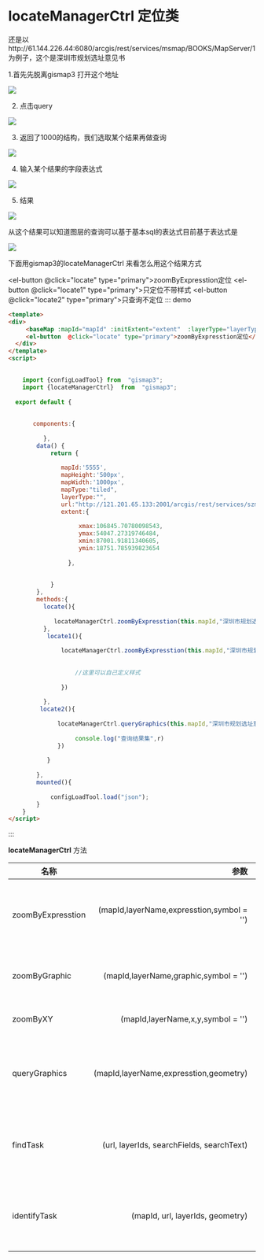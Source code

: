 # locateManagerCtrl 定位类


还是以http://61.144.226.44:6080/arcgis/rest/services/msmap/BOOKS/MapServer/1为例子，这个是深圳市规划选址意见书

1.首先先脱离gismap3 打开这个地址

![](../../static/images/locate1.png)

2. 点击query

![](../../static/images/locate2.png)

3. 返回了1000的结构，我们选取某个结果再做查询

![](../../static/images/locate3.png)

4. 输入某个结果的字段表达式

![](../../static/images/locate4.png)


5. 结果

![](../../static/images/locate5.png)


从这个结果可以知道图层的查询可以基于基本sql的表达式目前基于表达式是

![](../../static/images/locate6.png)


下面用gismap3的locateManagerCtrl 来看怎么用这个结果方式


   <baseMap :mapId="mapId" :initExtent="extent"  :layerType="layerType"  :mapType="mapType"  :mapHeight="mapHeight"  :mapWidth="mapWidth" :url="url"></baseMap>
   <el-button  @click="locate" type="primary">zoomByExpresstion定位</el-button>
   <el-button  @click="locate1" type="primary">只定位不带样式</el-button>
   <el-button  @click="locate2" type="primary">只查询不定位</el-button>
::: demo

```html
<template>
<div>
     <baseMap :mapId="mapId" :initExtent="extent"  :layerType="layerType"  :mapType="mapType"  :mapHeight="mapHeight"  :mapWidth="mapWidth" :url="url"></baseMap>
     <el-button  @click="locate" type="primary">zoomByExpresstion定位</el-button>
  </div>
</template>
<script>

  
    import {configLoadTool} from  "gismap3";
    import {locateManagerCtrl}  from  "gismap3";
    
  export default {
      
      
       components:{
           
          },
        data() {
            return {
                
               mapId:'5555',  
               mapHeight:'500px',
               mapWidth:'1000px',
               mapType:"tiled",
               layerType:"",
               url:"http://121.201.65.133:2001/arcgis/rest/services/szmap_10_170117/MapServer",
               extent:{                      
                          
                    xmax:106845.70780098543,
                    ymax:54047.27319746484,
                    xmin:87001.91811340605,
                    ymin:18751.785939823654
                                    
                 },
               
        
            }
        },
        methods:{
          locate(){
              
             locateManagerCtrl.zoomByExpresstion(this.mapId,"深圳市规划选址意见书","LICENSE_NO = '深规土选HQ-2009-0263号'")
          },
           locate1(){
                        
               locateManagerCtrl.zoomByExpresstion(this.mapId,"深圳市规划选址意见书","LICENSE_NO = '深规土选HQ-2009-0263号'",null).then((r) => {
                  
                  
                   //这里可以自己定义样式
                   
               })
                    
          },
         locate2(){
                      
              locateManagerCtrl.queryGraphics(this.mapId,"深圳市规划选址意见书","LICENSE_NO = '深规土选HQ-2009-0263号'").then((r) => {
                   
                   console.log("查询结果集",r)
              })
                  
           }
           
        },
        mounted(){
           
            configLoadTool.load("json");
        }
    }
</script>
```
:::



**locateManagerCtrl** 方法

|名称  |参数  | 参数类型参数描述  |描述  |
|---|-----:|:----:|:----:|
|  zoomByExpresstion     |   (mapId,layerName,expresstion,symbol = '')    |  (string,string,string,Symbol) (地图id，数据结构的DISPLAYLAYERNAME，查询表达式，arcgis的Symbol)      | 根据图层名，图层表达式定位图层 回调返回查询结果promise |
|  zoomByGraphic    |   (mapId,layerName,graphic,symbol = '')   | (string,string,Graphic,Symbol) (地图id，自定义名称，arcigs 的Graphic，arcgis的Symbol)     |    根据arcgis已存在的graphic 定位  |
|  zoomByXY    |   (mapId,layerName,x,y,symbol = '')  | (string,string,Number,Number,Symbol)     (地图id，图层，arcigs 的Graphic，arcgis的Symbol)     |     根据x,y 定位一个点   |
|  queryGraphics    |   (mapId,layerName,expresstion,geometry)|  (string,string,string,Geometry) (地图id，数据结构的DISPLAYLAYERNAME，查询表达式,arcgis的geometry)    |   根据表达式或者图形叠加查询某个图层 回调返回查询结果promise |
|  findTask    |  (url, layerIds, searchFields, searchText)  | (string,Array,Array,string)       |    根封装了arcgis的 findTask 回调返回查询结果promise |
|  identifyTask    |  (mapId, url, layerIds, geometry) | (string,string,Array,Geometry)     |   封装了arcgis的identifyTask 回调返回查询结果promise |
